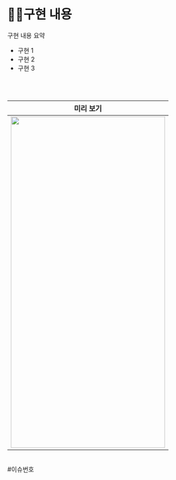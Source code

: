 # 👩‍💻구현 내용
구현 내용 요약
- 구현 1
- 구현 2
- 구현 3

<br>
<br>

| 미리 보기 |
| ----- |
| <img src = "이미지URL" width = 350 height = 750> |

 <br>
#이슈번호
